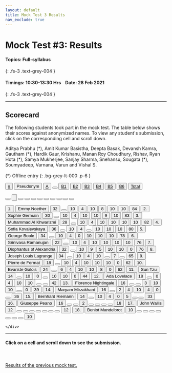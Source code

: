 ```yaml
---
layout: default
title: Mock Test 3 Results
nav_exclude: true
---
```



#  Mock Test #3: Results

#### Topics: Full-syllabus
{: .fs-3 .text-grey-004 }

#### Timings: 10:30-13:30 Hrs &nbsp;&nbsp;  Date: 28 Feb 2021
{: .fs-3 .text-grey-004 }

---



## Scorecard


The following students took part in the mock test. The table below shows their scores against anonymized names. To view any
student's submission, click on the corresponding cell and scroll down.


Aditya Prabhu (\*), Amit Kumar Basistha, Deepta Basak, Devansh Kamra,
Gautham (\*), Hardik Gaur, Krishanu, Manan Roy Choudhury, Rishav, Ryan Hota (\*),
Samya Mukherjee, Sanjay Sharma, Snehansu, Sougata (\*), Soumyadeep, Varnana, Varun and Vishal S.<br><br>
(\*) Offline entry
{: .bg-grey-lt-000 .p-6 }




  <div class="markpalette">
      <div class="markpalette-keys">

<button class="markbutton white"><u>#</u></button>
<input type="button" class="markbutton white" value="Pseudonym"/>
<button class="markbutton white" ><u>A</u></button>
<button class="button white"></button>
<button class="markbutton white" ><u>B1</u></button>
<button class="markbutton white" ><u>B2</u></button>
<button class="markbutton white" ><u>B3</u></button>
<button class="markbutton white" ><u>B4</u></button>
<button class="markbutton white" ><u>B5</u></button>
<button class="markbutton white" ><u>B6</u></button>
<button class="markbutton white" ><u>Total</u></button>

<button class="markbutton white"></button>
<input type="button" class="markbutton white" value=""/>
<button class="markbutton white" ></button>
<button class="button white"></button>
<button class="markbutton white" ></button>
<button class="markbutton white" ></button>
<button class="markbutton white" ></button>
<button class="markbutton white" ></button>
<button class="markbutton white" ></button>
<button class="markbutton white" ></button>
<button class="markbutton white" ></button>





<button class="markbutton rank">1. </button>
<input type="button" class="markbutton white" value="Emmy Noether"/>
<button class="markbutton blank" onclick = "markdisplay('Emmy_Noether/PartA',3)">32</button>
<button class="button white"></button>
<button class="markbutton right" onclick = "markdisplay('Emmy_Noether/B1',3)">10</button>
<button class="markbutton right" onclick = "markdisplay('Emmy_Noether/B2',3)">4</button>
<button class="markbutton right" onclick = "markdisplay('Emmy_Noether/B3',3)">10</button>
<button class="markbutton right" onclick = "markdisplay('Emmy_Noether/B4',3)">8</button>
<button class="markbutton right" onclick = "markdisplay('Emmy_Noether/B5',3)">10</button>
<button class="markbutton right" onclick = "markdisplay('Emmy_Noether/B6',3)">10</button>
<button class="markbutton total">84</button>
<button class="markbutton rank">2. </button>
<input type="button" class="markbutton white" value="Sophie Germain"/>
<button class="markbutton blank" onclick = "markdisplay('Sophie_Germain/PartA',3)">30</button>
<button class="button white"></button>
<button class="markbutton right" onclick = "markdisplay('Sophie_Germain/B1',3)">10</button>
<button class="markbutton right" onclick = "markdisplay('Sophie_Germain/B2',3)">4</button>
<button class="markbutton right" onclick = "markdisplay('Sophie_Germain/B3',3)">10</button>
<button class="markbutton right" onclick = "markdisplay('Sophie_Germain/B4',3)">10</button>
<button class="markbutton right" onclick = "markdisplay('Sophie_Germain/B5',3)">9</button>
<button class="markbutton right" onclick = "markdisplay('Sophie_Germain/B6',3)">10</button>
<button class="markbutton total">83</button>
<button class="markbutton rank">3. </button>
<input type="button" class="markbutton white" value="Muhammad Al Khwarizmi"/>
<button class="markbutton blank" onclick = "markdisplay('Muhammad_Al_Khwarizmi/PartA',3)">28</button>
<button class="button white"></button>
<button class="markbutton right" onclick = "markdisplay('Muhammad_Al_Khwarizmi/B1',3)">10</button>
<button class="markbutton right" onclick = "markdisplay('Muhammad_Al_Khwarizmi/B2',3)">4</button>
<button class="markbutton right" onclick = "markdisplay('Muhammad_Al_Khwarizmi/B3',3)">10</button>
<button class="markbutton right" onclick = "markdisplay('Muhammad_Al_Khwarizmi/B4',3)">10</button>
<button class="markbutton right" onclick = "markdisplay('Muhammad_Al_Khwarizmi/B5',3)">10</button>
<button class="markbutton right" onclick = "markdisplay('Muhammad_Al_Khwarizmi/B6',3)">10</button>
<button class="markbutton total">82</button>
<button class="markbutton rank">4. </button>
<input type="button" class="markbutton white" value="Sofia Kovalevskaya"/>
<button class="markbutton blank" onclick = "markdisplay('Sofia_Kovalevskaya/PartA',3)">36</button>
<button class="button white"></button>
<button class="markbutton right" onclick = "markdisplay('Sofia_Kovalevskaya/B1',3)">10</button>
<button class="markbutton right" onclick = "markdisplay('Sofia_Kovalevskaya/B2',3)">4</button>
<button class="button blank"></button>
<button class="markbutton right" onclick = "markdisplay('Sofia_Kovalevskaya/B4',3)">10</button>
<button class="markbutton right" onclick = "markdisplay('Sofia_Kovalevskaya/B5',3)">10</button>
<button class="markbutton right" onclick = "markdisplay('Sofia_Kovalevskaya/B6',3)">10</button>
<button class="markbutton total">80</button>
<button class="markbutton rank">5. </button>
<input type="button" class="markbutton white" value="George Boole"/>
<button class="markbutton blank" onclick = "markdisplay('George_Boole/PartA',3)">34</button>
<button class="button white"></button>
<button class="markbutton right" onclick = "markdisplay('George_Boole/B1',3)">10</button>
<button class="markbutton right" onclick = "markdisplay('George_Boole/B2',3)">4</button>
<button class="markbutton wrong" onclick = "markdisplay('George_Boole/B3',3)">0</button>
<button class="markbutton right" onclick = "markdisplay('George_Boole/B4',3)">10</button>
<button class="markbutton right" onclick = "markdisplay('George_Boole/B5',3)">10</button>
<button class="markbutton right" onclick = "markdisplay('George_Boole/B6',3)">10</button>
<button class="markbutton total">78</button>
<button class="markbutton rank">6. </button>
<input type="button" class="markbutton white" value="Srinivasa Ramanujan"/>
<button class="markbutton blank" onclick = "markdisplay('Srinivasa_Ramanujan/PartA',3)">22</button>
<button class="button white"></button>
<button class="markbutton right" onclick = "markdisplay('Srinivasa_Ramanujan/B1',3)">10</button>
<button class="markbutton right" onclick = "markdisplay('Srinivasa_Ramanujan/B2',3)">4</button>
<button class="markbutton right" onclick = "markdisplay('Srinivasa_Ramanujan/B3',3)">10</button>
<button class="markbutton right" onclick = "markdisplay('Srinivasa_Ramanujan/B4',3)">10</button>
<button class="markbutton right" onclick = "markdisplay('Srinivasa_Ramanujan/B5',3)">10</button>
<button class="markbutton right" onclick = "markdisplay('Srinivasa_Ramanujan/B6',3)">10</button>
<button class="markbutton total">76</button>
<button class="markbutton rank">7. </button>
<input type="button" class="markbutton white" value="Diophantus of Alexandria"/>
<button class="markbutton blank" onclick = "markdisplay('Diophantus_of_Alexandria/PartA',3)">32</button>
<button class="button white"></button>
<button class="markbutton right" onclick = "markdisplay('Diophantus_of_Alexandria/B1',3)">10</button>
<button class="markbutton right" onclick = "markdisplay('Diophantus_of_Alexandria/B2',3)">9</button>
<button class="markbutton right" onclick = "markdisplay('Diophantus_of_Alexandria/B3',3)">5</button>
<button class="markbutton right" onclick = "markdisplay('Diophantus_of_Alexandria/B4',3)">10</button>
<button class="markbutton right" onclick = "markdisplay('Diophantus_of_Alexandria/B5',3)">10</button>
<button class="markbutton wrong" onclick = "markdisplay('Diophantus_of_Alexandria/B6',3)">0</button>
<button class="markbutton total">76</button>
<button class="markbutton rank">8. </button>
<input type="button" class="markbutton white" value="Joseph Louis Lagrange"/>
<button class="markbutton blank" onclick = "markdisplay('Joseph_Louis_Lagrange/PartA',3)">34</button>
<button class="button white"></button>
<button class="markbutton right" onclick = "markdisplay('Joseph_Louis_Lagrange/B1',3)">10</button>
<button class="markbutton right" onclick = "markdisplay('Joseph_Louis_Lagrange/B2',3)">4</button>
<button class="markbutton right" onclick = "markdisplay('Joseph_Louis_Lagrange/B3',3)">10</button>
<button class="button blank"></button>
<button class="markbutton right" onclick = "markdisplay('Joseph_Louis_Lagrange/B5',3)">7</button>
<button class="button blank"></button>
<button class="markbutton total">65</button>
<button class="markbutton rank">9. </button>
<input type="button" class="markbutton white" value="Pierre de Fermat"/>
<button class="markbutton blank" onclick = "markdisplay('Pierre_de_Fermat/PartA',3)">18</button>
<button class="button white"></button>
<button class="markbutton right" onclick = "markdisplay('Pierre_de_Fermat/B1',3)">10</button>
<button class="markbutton right" onclick = "markdisplay('Pierre_de_Fermat/B2',3)">4</button>
<button class="markbutton right" onclick = "markdisplay('Pierre_de_Fermat/B3',3)">10</button>
<button class="markbutton right" onclick = "markdisplay('Pierre_de_Fermat/B4',3)">10</button>
<button class="markbutton right" onclick = "markdisplay('Pierre_de_Fermat/B5',3)">10</button>
<button class="markbutton wrong" onclick = "markdisplay('Pierre_de_Fermat/B6',3)">0</button>
<button class="markbutton total">62</button>
<button class="markbutton rank">10. </button>
<input type="button" class="markbutton white" value="Evariste Galois"/>
<button class="markbutton blank" onclick = "markdisplay('Evariste_Galois/PartA',3)">24</button>
<button class="button white"></button>
<button class="markbutton right" onclick = "markdisplay('Evariste_Galois/B1',3)">6</button>
<button class="markbutton right" onclick = "markdisplay('Evariste_Galois/B2',3)">4</button>
<button class="markbutton right" onclick = "markdisplay('Evariste_Galois/B3',3)">10</button>
<button class="markbutton right" onclick = "markdisplay('Evariste_Galois/B4',3)">10</button>
<button class="markbutton right" onclick = "markdisplay('Evariste_Galois/B5',3)">8</button>
<button class="markbutton wrong" onclick = "markdisplay('Evariste_Galois/B6',3)">0</button>
<button class="markbutton total">62</button>
<button class="markbutton rank">11. </button>
<input type="button" class="markbutton white" value="Sun Tzu"/>
<button class="markbutton blank" onclick = "markdisplay('Sun_Tzu/PartA',3)">14</button>
<button class="button white"></button>
<button class="markbutton right" onclick = "markdisplay('Sun_Tzu/B1',3)">10</button>
<button class="markbutton wrong" onclick = "markdisplay('Sun_Tzu/B2',3)">0</button>
<button class="button blank"></button>
<button class="markbutton right" onclick = "markdisplay('Sun_Tzu/B4',3)">10</button>
<button class="markbutton right" onclick = "markdisplay('Sun_Tzu/B5',3)">10</button>
<button class="markbutton wrong" onclick = "markdisplay('Sun_Tzu/B6',3)">0</button>
<button class="markbutton total">44</button>
<button class="markbutton rank">12. </button>
<input type="button" class="markbutton white" value="Ada Lovelace"/>
<button class="markbutton blank" onclick = "markdisplay('Ada_Lovelace/PartA',3)">18</button>
<button class="button white"></button>
<button class="markbutton wrong" onclick = "markdisplay('Ada_Lovelace/B1',3)">0</button>
<button class="markbutton right" onclick = "markdisplay('Ada_Lovelace/B2',3)">4</button>
<button class="markbutton right" onclick = "markdisplay('Ada_Lovelace/B3',3)">10</button>
<button class="markbutton right" onclick = "markdisplay('Ada_Lovelace/B4',3)">10</button>
<button class="button blank"></button>
<button class="button blank"></button>
<button class="markbutton total">42</button>
<button class="markbutton rank">13. </button>
<input type="button" class="markbutton white" value="Florence Nightingale"/>
<button class="markbutton blank" onclick = "markdisplay('Florence_Nightingale/PartA',3)">16</button>
<button class="button white"></button>
<button class="button blank"></button>
<button class="markbutton wrong" onclick = "markdisplay('Florence_Nightingale/B2',3)">3</button>
<button class="markbutton right" onclick = "markdisplay('Florence_Nightingale/B3',3)">10</button>
<button class="markbutton right" onclick = "markdisplay('Florence_Nightingale/B4',3)">10</button>
<button class="button blank"></button>
<button class="markbutton wrong" onclick = "markdisplay('Florence_Nightingale/B6',3)">0</button>
<button class="markbutton total">39</button>
<button class="markbutton rank">14. </button>
<input type="button" class="markbutton white" value="Maryam Mirzakhani"/>
<button class="markbutton blank" onclick = "markdisplay('Maryam_Mirzakhani/PartA',3)">16</button>
<button class="button white"></button>
<button class="markbutton wrong" onclick = "markdisplay('Maryam_Mirzakhani/B1',3)">2</button>
<button class="markbutton right" onclick = "markdisplay('Maryam_Mirzakhani/B2',3)">4</button>
<button class="markbutton right" onclick = "markdisplay('Maryam_Mirzakhani/B3',3)">10</button>
<button class="markbutton right" onclick = "markdisplay('Maryam_Mirzakhani/B4',3)">4</button>
<button class="markbutton wrong" onclick = "markdisplay('Maryam_Mirzakhani/B5',3)">0</button>
<button class="button blank"></button>
<button class="markbutton total">36</button>
<button class="markbutton rank">15. </button>
<input type="button" class="markbutton white" value="Bernhard Riemann"/>
<button class="markbutton blank" onclick = "markdisplay('Bernhard_Riemann/PartA',3)">14</button>
<button class="button white"></button>
<button class="markbutton right" onclick = "markdisplay('Bernhard_Riemann/B1',3)">10</button>
<button class="markbutton right" onclick = "markdisplay('Bernhard_Riemann/B2',3)">4</button>
<button class="markbutton wrong" onclick = "markdisplay('Bernhard_Riemann/B3',3)">0</button>
<button class="markbutton right" onclick = "markdisplay('Bernhard_Riemann/B4',3)">5</button>
<button class="button blank"></button>
<button class="button blank"></button>
<button class="markbutton total">33</button>
<button class="markbutton rank">16. </button>
<input type="button" class="markbutton white" value="Giuseppe Peano"/>
<button class="markbutton blank" onclick = "markdisplay('Giuseppe_Peano/PartA',3)">16</button>
<button class="button white"></button>
<button class="button blank"></button>
<button class="markbutton wrong" onclick = "markdisplay('Giuseppe_Peano/B2',3)">2</button>
<button class="button blank"></button>
<button class="button blank"></button>
<button class="button blank"></button>
<button class="button blank"></button>
<button class="markbutton total">18</button>
<button class="markbutton rank">17. </button>
<input type="button" class="markbutton white" value="John Wallis"/>
<button class="markbutton blank" onclick = "markdisplay('John_Wallis/PartA',3)">12</button>
<button class="button white"></button>
<button class="button blank"></button>
<button class="button blank"></button>
<button class="button blank"></button>
<button class="button blank"></button>
<button class="button blank"></button>
<button class="button blank"></button>
<button class="markbutton total">12</button>
<button class="markbutton rank">18. </button>
<input type="button" class="markbutton white" value="Beniot Mandelbrot"/>
<button class="markbutton blank" onclick = "markdisplay('Beniot_Mandelbrot/PartA',3)">10</button>
<button class="button white"></button>
<button class="button blank"></button>
<button class="button blank"></button>
<button class="button blank"></button>
<button class="button blank"></button>
<button class="button blank"></button>
<button class="button blank"></button>
<button class="markbutton total">10</button>



    </div>
</div>


<hr>

<div style="min-height:2px" id="themarktext">
<h4>Click on a cell and scroll down to see the submission.</h4>
</div>


<br>
<br>
<a href="/docs/mock_test/002_feb_18_scorecard">Results of the previous mock test.</a>
<br>




